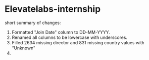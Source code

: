 # Elevatelabs-internship
 short summary of changes:
 1) Formatted "Join Date" column to DD-MM-YYYY.
 2) Renamed all columns to be lowercase with underscores.
 3) Filled 2634 missing director and 831 missing country values with “Unknown”
 4) 
